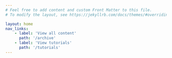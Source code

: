```yaml
---
# Feel free to add content and custom Front Matter to this file.
# To modify the layout, see https://jekyllrb.com/docs/themes/#overriding-theme-defaults

layout: home
nav_links:
    - label: 'View all content'
      path: '/archive'
    - label: 'View tutorials'
      path: '/tutorials'
---
```

